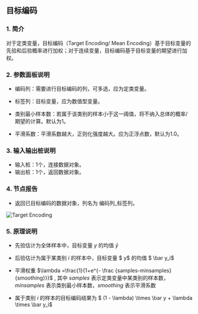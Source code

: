 ## 目标编码

### 1. 简介

对于定类变量，目标编码（Target Encoding/ Mean Encoding）基于目标变量的先验和后验概率进行加权；对于连续变量，目标编码基于目标变量的期望进行加权。

### 2. 参数面板说明

+ 编码列：需要进行目标编码的列，可多选，应为定类变量。

+ 标签列：目标变量，应为数值型变量。
+ 类别最小样本数：若属于该类别的样本小于这一阈值，将不纳入总体的概率/期望的计算。默认为1。
+ 平滑系数：平滑系数越大，正则化强度越大。应为正浮点数，默认为1.0。

### 3. 输入输出桩说明

+ 输入桩：1个，连接数据对象。
+ 输出桩：1个，返回数据对象。

### 4. 节点报告

+ 返回已目标编码的数据对象，列名为 编码列_标签列。

![Target Encoding](D:\文档\2020-2021-2\文本分析组件\pics\TargetEncodingReport.png)

### 5. 原理说明

+ 先验估计为全体样本中，目标变量 $y$ 的均值 $\bar y$
+ 后验估计为属于某类别 $i$ 的样本中，目标变量 $ y$  的均值 $ \bar y_i$
+ 平滑权重 $\lambda $=$\frac{1}{1+e^{- \frac {samples-minsamples}{smoothing}}}$ , 其中 $samples$ 表示定类变量中某类别的样本数，$minsamples$ 表示类别最小样本数，$smoothing$ 表示平滑系数

+ 属于类别 $i$  的样本的目标编码结果为 $ (1 - \lambda) \times \bar y  + \lambda \times \bar y_i$ 

